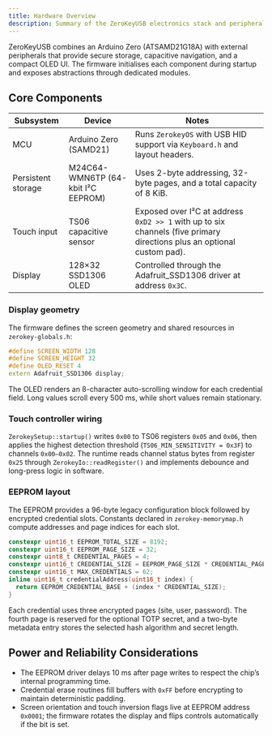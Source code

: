 ```yaml
---
title: Hardware Overview
description: Summary of the ZeroKeyUSB electronics stack and peripheral configuration.
---
```


ZeroKeyUSB combines an Arduino Zero (ATSAMD21G18A) with external peripherals that provide secure storage, capacitive navigation, and a compact OLED UI. The firmware initialises each component during startup and exposes abstractions through dedicated modules.

## Core Components

| Subsystem | Device | Notes |
|-----------|--------|-------|
| MCU | Arduino Zero (SAMD21) | Runs `ZerokeyOS` with USB HID support via `Keyboard.h` and layout headers. |
| Persistent storage | M24C64-WMN6TP (64-kbit I²C EEPROM) | Uses 2-byte addressing, 32-byte pages, and a total capacity of 8 KiB. |
| Touch input | TS06 capacitive sensor | Exposed over I²C at address `0xD2 >> 1` with up to six channels (five primary directions plus an optional custom pad). |
| Display | 128×32 SSD1306 OLED | Controlled through the Adafruit_SSD1306 driver at address `0x3C`. |

### Display geometry

The firmware defines the screen geometry and shared resources in `zerokey-globals.h`:

```cpp title="zerokey-globals.h::Display constants"
#define SCREEN_WIDTH 128
#define SCREEN_HEIGHT 32
#define OLED_RESET 4
extern Adafruit_SSD1306 display;
```

The OLED renders an 8-character auto-scrolling window for each credential field. Long values scroll every 500 ms, while short values remain stationary.

### Touch controller wiring

`ZerokeySetup::startup()` writes `0x00` to TS06 registers `0x05` and `0x06`, then applies the highest detection threshold (`TS06_MIN_SENSITIVITY = 0x3F`) to channels `0x00–0x02`. The runtime reads channel status bytes from register `0x25` through `ZerokeyIo::readRegister()` and implements debounce and long-press logic in software.

### EEPROM layout

The EEPROM provides a 96-byte legacy configuration block followed by encrypted credential slots. Constants declared in `zerokey-memorymap.h` compute addresses and page indices for each slot.

```cpp title="zerokey-memorymap.h::credentialAddress"
constexpr uint16_t EEPROM_TOTAL_SIZE = 8192;
constexpr uint16_t EEPROM_PAGE_SIZE = 32;
constexpr uint8_t CREDENTIAL_PAGES = 4;
constexpr uint16_t CREDENTIAL_SIZE = EEPROM_PAGE_SIZE * CREDENTIAL_PAGES;
constexpr uint16_t MAX_CREDENTIALS = 62;
inline uint16_t credentialAddress(uint16_t index) {
  return EEPROM_CREDENTIAL_BASE + (index * CREDENTIAL_SIZE);
}
```

Each credential uses three encrypted pages (site, user, password). The fourth page is reserved for the optional TOTP secret, and a two-byte metadata entry stores the selected hash algorithm and secret length.

## Power and Reliability Considerations

- The EEPROM driver delays 10 ms after page writes to respect the chip’s internal programming time.
- Credential erase routines fill buffers with `0xFF` before encrypting to maintain deterministic padding.
- Screen orientation and touch inversion flags live at EEPROM address `0x0001`; the firmware rotates the display and flips controls automatically if the bit is set.
